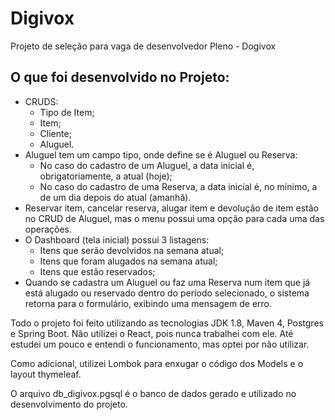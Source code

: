 # Digivox

Projeto de seleção para vaga de desenvolvedor Pleno - Dogivox

## O que foi desenvolvido no Projeto:

* CRUDS:
	* Tipo de Item;
	* Item;
	* Cliente;
	* Aluguel.
* Aluguel tem um campo tipo, onde define se é Aluguel ou Reserva:
	* No caso do cadastro de um Aluguel, a data inicial é, obrigatoriamente, a atual (hoje);
	* No caso do cadastro de uma Reserva, a data inicial é, no mínimo, a de um dia depois do atual (amanhã).
* Reservar item, cancelar reserva, alugar item e devolução de item estão no CRUD de Aluguel, mas o menu possui uma opção para cada uma das operações.
* O Dashboard (tela inicial) possui 3 listagens:
	* Itens que serão devolvidos na semana atual;
	* Itens que foram alugados na semana atual;
	* Itens que estão reservados;
* Quando se cadastra um Aluguel ou faz uma Reserva num item que já está alugado ou reservado dentro do período selecionado, o sistema retorna para o formulário, exibindo uma mensagem de erro.

Todo o projeto foi feito utilizando as tecnologias JDK 1.8, Maven 4, Postgres e Spring Boot. Não utilizei o React, pois nunca trabalhei com ele. Até estudei um pouco e entendi o funcionamento, mas optei por não utilizar.

Como adicional, utilizei Lombok para enxugar o código dos Models e o layout thymeleaf.

O arquivo db_digivox.pgsql é o banco de dados gerado e utilizado no desenvolvimento do projeto.